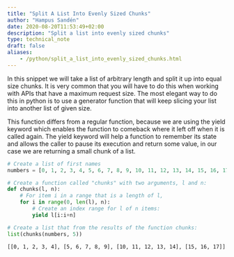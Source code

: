 ```yaml
---
title: "Split A List Into Evenly Sized Chunks"
author: "Hampus Sandén"
date: 2020-08-20T11:53:49+02:00
description: "Split a list into evenly sized chunks"
type: technical_note
draft: false
aliases:
    - /python/split_a_list_into_evenly_sized_chunks.html
---
```

In this snippet we will take a list of arbitrary length and split it up into equal size chunks. It is very common that you will have to do this when working with APIs that have a maximum request size. The most elegant way to do this in python is to use a generator function that will keep slicing your list into another list of given size.

This function differs from a regular function, because we are using the yield keyword which enables the function to comeback where it left off when it is called again. The yield keyword will help a function to remember its state and allows the caller to pause its execution and return some value, in our case we are returning a small chunk of a list.


```python
# Create a list of first names
numbers = [0, 1, 2, 3, 4, 5, 6, 7, 8, 9, 10, 11, 12, 13, 14, 15, 16, 17]
```


```python
# Create a function called "chunks" with two arguments, l and n:
def chunks(l, n):
    # For item i in a range that is a length of l,
    for i in range(0, len(l), n):
        # Create an index range for l of n items:
        yield l[i:i+n]
```


```python
# Create a list that from the results of the function chunks:
list(chunks(numbers, 5))
```

    
        



    [[0, 1, 2, 3, 4], [5, 6, 7, 8, 9], [10, 11, 12, 13, 14], [15, 16, 17]]



    
